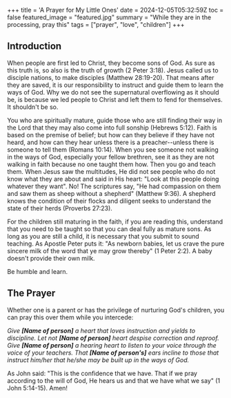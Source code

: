 +++
title = 'A Prayer for My Little Ones'
date = 2024-12-05T05:32:59Z
toc = false
featured_image = "featured.jpg"
summary = "While they are in the processing, pray this"
tags = ["prayer", "love", "children"]
+++

## Introduction

When people are first led to Christ, they become sons of God. As sure as this
truth is, so also is the truth of growth (2 Peter 3:18). Jesus called us to disciple nations,
to make disciples (Matthew 28:19-20). That means after they are saved, it is our responsibility to
instruct and guide them to learn the ways of God. Why we do not see the
supernatural overflowing as it should be, is because we led people to Christ and
left them to fend for themselves. It shouldn't be so.

You who are spiritually mature, guide those who are still finding their way in
the Lord that they may also come into full sonship (Hebrews 5:12). Faith is based on the premise
of belief; but how can they believe if they have not heard, and how can they hear
unless there is a preacher--unless there is someone to tell them (Romans 10:14). When you see
someone not walking in the ways of God, especially your fellow brethren, see it
as they are not walking in faith because no one taught them how. Then you go and
teach them. When Jesus saw the multitudes, He did not see people who do not know
what they are about and said in His heart: "Look at this people doing whatever
they want". No! The scriptures say, "He had compassion on them and saw them as
sheep without a shepherd" (Matthew 9:36). A shepherd knows the condition of their flocks and
diligent seeks to understand the state of their herds (Proverbs 27:23).

For the children still maturing in the faith, if you are reading this, understand
that you need to be taught so that you can deal fully as mature sons. As long as
you are still a child, it is necessary that you submit to sound teaching. As
Apostle Peter puts it: "As newborn babies, let us crave the pure sincere milk of
the word that ye may grow thereby" (1 Peter 2:2). A baby doesn't provide their own milk.

Be humble and learn.

## The Prayer

Whether one is a parent or has the privilege of nurturing God's children, you can
pray this over them while you intercede:

_Give **[Name of person]** a heart that loves instruction and yields to discipline.
Let not **[Name of person]** heart despise correction and reproof. Give **[Name
of person]** a hearing heart to listen to your voice through the voice of your
teachers. That **[Name of person's]** ears incline to those that instruct him/her
that he/she may be built up in the ways of God._

As John said: "This is the confidence that we have. That if we pray according
to the will of God, He hears us and that we have what we say" (1 John 5:14-15). Amen!
